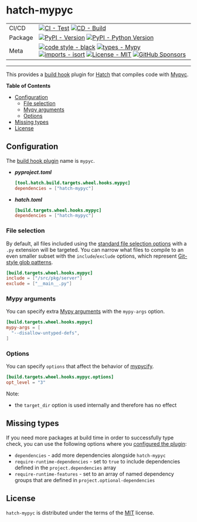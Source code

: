 # hatch-mypyc

| | |
| --- | --- |
| CI/CD | [![CI - Test](https://github.com/ofek/hatch-mypyc/actions/workflows/test.yml/badge.svg)](https://github.com/ofek/hatch-mypyc/actions/workflows/test.yml) [![CD - Build](https://github.com/ofek/hatch-mypyc/actions/workflows/build.yml/badge.svg)](https://github.com/ofek/hatch-mypyc/actions/workflows/build.yml) |
| Package | [![PyPI - Version](https://img.shields.io/pypi/v/hatch-mypyc.svg?logo=pypi&label=PyPI&logoColor=gold)](https://pypi.org/project/hatch-mypyc/) [![PyPI - Python Version](https://img.shields.io/pypi/pyversions/hatch-mypyc.svg?logo=python&label=Python&logoColor=gold)](https://pypi.org/project/hatch-mypyc/) |
| Meta | [![code style - black](https://img.shields.io/badge/code%20style-black-000000.svg)](https://github.com/psf/black) [![types - Mypy](https://img.shields.io/badge/types-Mypy-blue.svg)](https://github.com/ambv/black) [![imports - isort](https://img.shields.io/badge/imports-isort-ef8336.svg)](https://github.com/pycqa/isort) [![License - MIT](https://img.shields.io/badge/license-MIT-9400d3.svg)](https://spdx.org/licenses/) [![GitHub Sponsors](https://img.shields.io/github/sponsors/ofek?logo=GitHub%20Sponsors&style=social)](https://github.com/sponsors/ofek) |

-----

This provides a [build hook](https://hatch.pypa.io/latest/config/build/#build-hooks) plugin for [Hatch](https://github.com/pypa/hatch) that compiles code with [Mypyc](https://github.com/mypyc/mypyc).

**Table of Contents**

- [Configuration](#configuration)
  - [File selection](#file-selection)
  - [Mypy arguments](#mypy-arguments)
  - [Options](#options)
- [Missing types](#missing-types)
- [License](#license)

## Configuration

The [build hook plugin](https://hatch.pypa.io/latest/plugins/build-hook/) name is `mypyc`.

- ***pyproject.toml***

    ```toml
    [tool.hatch.build.targets.wheel.hooks.mypyc]
    dependencies = ["hatch-mypyc"]
    ```

- ***hatch.toml***

    ```toml
    [build.targets.wheel.hooks.mypyc]
    dependencies = ["hatch-mypyc"]
    ```

### File selection

By default, all files included using the [standard file selection options](https://hatch.pypa.io/latest/config/build/#file-selection) with a `.py` extension will be targeted. You can narrow what files to compile to an even smaller subset with the `include`/`exclude` options, which represent [Git-style glob patterns](https://git-scm.com/docs/gitignore#_pattern_format).

```toml
[build.targets.wheel.hooks.mypyc]
include = ["/src/pkg/server"]
exclude = ["__main__.py"]
```

### Mypy arguments

You can specify extra [Mypy arguments](https://mypy.readthedocs.io/en/stable/command_line.html) with the `mypy-args` option.

```toml
[build.targets.wheel.hooks.mypyc]
mypy-args = [
  "--disallow-untyped-defs",
]
```

### Options

You can specify `options` that affect the behavior of [mypycify](https://github.com/python/mypy/blob/v0.930/mypyc/build.py#L429).

```toml
[build.targets.wheel.hooks.mypyc.options]
opt_level = "3"
```

Note:

- the `target_dir` option is used internally and therefore has no effect

## Missing types

If you need more packages at build time in order to successfully type check, you can use the following options where you [configured the plugin](#configuration):

- `dependencies` - add more dependencies alongside `hatch-mypyc`
- `require-runtime-dependencies` - set to `true` to include dependencies defined in the `project.dependencies` array
- `require-runtime-features` - set to an array of named dependency groups that are defined in `project.optional-dependencies`

## License

`hatch-mypyc` is distributed under the terms of the [MIT](https://spdx.org/licenses/MIT.html) license.
